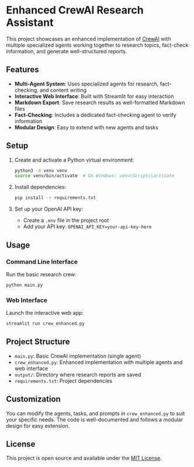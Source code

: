 # Enhanced CrewAI Research Assistant

This project showcases an enhanced implementation of [CrewAI](https://github.com/joaomdmoura/crewAI) with multiple specialized agents working together to research topics, fact-check information, and generate well-structured reports.

## Features

- **Multi-Agent System**: Uses specialized agents for research, fact-checking, and content writing
- **Interactive Web Interface**: Built with Streamlit for easy interaction
- **Markdown Export**: Save research results as well-formatted Markdown files
- **Fact-Checking**: Includes a dedicated fact-checking agent to verify information
- **Modular Design**: Easy to extend with new agents and tasks

## Setup

1. Create and activate a Python virtual environment:
   ```sh
   python3 -m venv venv
   source venv/bin/activate  # On Windows: venv\Scripts\activate
   ```

2. Install dependencies:
   ```sh
   pip install -r requirements.txt
   ```

3. Set up your OpenAI API key:
   - Create a `.env` file in the project root
   - Add your API key: `OPENAI_API_KEY=your-api-key-here`

## Usage

### Command Line Interface
Run the basic research crew:
```sh
python main.py
```

### Web Interface
Launch the interactive web app:
```sh
streamlit run crew_enhanced.py
```

## Project Structure

- `main.py`: Basic CrewAI implementation (single agent)
- `crew_enhanced.py`: Enhanced implementation with multiple agents and web interface
- `output/`: Directory where research reports are saved
- `requirements.txt`: Project dependencies

## Customization

You can modify the agents, tasks, and prompts in `crew_enhanced.py` to suit your specific needs. The code is well-documented and follows a modular design for easy extension.

## License

This project is open source and available under the [MIT License](LICENSE).